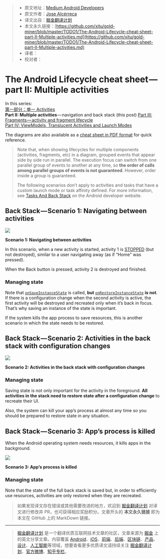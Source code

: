 > * 原文地址：[Medium Android Developers](https://medium.com/androiddevelopers/the-android-lifecycle-cheat-sheet-part-ii-multiple-activities-a411fd139f24)
> * 原文作者：[Jose Alcérreca](https://medium.com/@JoseAlcerreca)
> * 译文出自：[掘金翻译计划](https://github.com/xitu/gold-miner)
> * 本文永久链接：[https://github.com/xitu/gold-miner/blob/master/TODO1/The-Android-Lifecycle-cheat-sheet-part-II-Multiple-activities.md](https://github.com/xitu/gold-miner/blob/master/TODO1/The-Android-Lifecycle-cheat-sheet-part-II-Multiple-activities.md)
> * 译者：
> * 校对者：

# The Android Lifecycle cheat sheet — part II: Multiple activities

In this series:  
[第一部分：单一 Activities](https://github.com/xitu/gold-miner/blob/master/TODO/the-android-lifecycle-cheat-sheet-part-i-single-activities.md)  
**Part II: Multiple activities** — navigation and back stack (this post)
[Part III: Fragments — activity and fragment lifecycle](https://medium.com/@JoseAlcerreca/the-android-lifecycle-cheat-sheet-part-iii-fragments-afc87d4f37fd)  
[Part IV: ViewModels, Translucent Activities and Launch Modes](https://medium.com/androiddevelopers/the-android-lifecycle-cheat-sheet-part-iv-49946659b094)

The diagrams are also available as a [cheat sheet in PDF format](https://github.com/JoseAlcerreca/android-lifecycles) for quick reference.

> Note that, when showing lifecycles for multiple components (activities, fragments, etc) in a diagram, grouped events that appear side by side run in parallel. The execution focus can switch from one parallel group of events to another at any time, so **the order of calls among parallel groups of events is not guaranteed**. However, order inside a group is guaranteed.
>
> The following scenarios don’t apply to activities and tasks that have a custom launch mode or task affinity defined. For more information, see [Tasks And Back Stack](https://developer.android.com/guide/components/activities/tasks-and-back-stack.html) on the Android developer website.

## Back Stack — Scenario 1: Navigating between activities

![](https://cdn-images-1.medium.com/freeze/max/800/1*Bt1fQmVtZc0ExHUlzhJO6Q.png)

**Scenario 1: Navigating between activities**

In this scenario, when a new activity is started, activity 1 is [STOPPED](https://developer.android.com/guide/components/activities/activity-lifecycle.html#onstop) (but not destroyed), similar to a user navigating away (as if “Home” was pressed).

When the Back button is pressed, activity 2 is destroyed and finished.

### Managing state

Note that [`onSaveInstanceState`](https://developer.android.com/reference/android/app/Activity.html#onSaveInstanceState%28android.os.Bundle%29) is called, **but** [`onRestoreInstanceState`](https://developer.android.com/reference/android/app/Activity.html#onRestoreInstanceState%28android.os.Bundle,%20android.os.PersistableBundle%29) **is not**. If there is a configuration change when the second activity is active, the first activity will be destroyed and recreated only when it’s back in focus. That’s why saving an instance of the state is important.

If the system kills the app process to save resources, this is another scenario in which the state needs to be restored.

## Back Stack — Scenario 2: Activities in the back stack with configuration changes

![](https://cdn-images-1.medium.com/max/800/1*TaoqKwKSPur_2S__OzhdoQ.png)

**Scenario 2: Activities in the back stack with configuration changes**

### Managing state

Saving state is not only important for the activity in the foreground. **All activities in the stack need to restore state after a configuration change** to recreate their UI.

Also, the system can kill your app’s process at almost any time so you should be prepared to restore state in any situation.

## Back Stack — Scenario 3: App’s process is killed

When the Android operating system needs resources, it kills apps in the background.

![](https://cdn-images-1.medium.com/max/800/1*Au5PqGADz31UCfANL3ZRug.png)

**Scenario 3: App’s process is killed**

### Managing state

Note that the state of the full back stack is saved but, in order to efficiently use resources, activities are only restored when they are recreated.

> 如果发现译文存在错误或其他需要改进的地方，欢迎到 [掘金翻译计划](https://github.com/xitu/gold-miner) 对译文进行修改并 PR，也可获得相应奖励积分。文章开头的 **本文永久链接** 即为本文在 GitHub 上的 MarkDown 链接。

---

> [掘金翻译计划](https://github.com/xitu/gold-miner) 是一个翻译优质互联网技术文章的社区，文章来源为 [掘金](https://juejin.im) 上的英文分享文章。内容覆盖 [Android](https://github.com/xitu/gold-miner#android)、[iOS](https://github.com/xitu/gold-miner#ios)、[前端](https://github.com/xitu/gold-miner#前端)、[后端](https://github.com/xitu/gold-miner#后端)、[区块链](https://github.com/xitu/gold-miner#区块链)、[产品](https://github.com/xitu/gold-miner#产品)、[设计](https://github.com/xitu/gold-miner#设计)、[人工智能](https://github.com/xitu/gold-miner#人工智能)等领域，想要查看更多优质译文请持续关注 [掘金翻译计划](https://github.com/xitu/gold-miner)、[官方微博](http://weibo.com/juejinfanyi)、[知乎专栏](https://zhuanlan.zhihu.com/juejinfanyi)。
